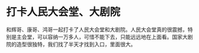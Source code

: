 # 打卡人民大会堂、大剧院

和辉哥、康哥、鸿哥一起打卡了人民大会堂和大剧院。人民大会堂真的很震撼，特别是主会堂，可以容纳一万多人，可惜不能下去，只能远远地在上面看。国家大剧院的造型很独特，我们找了半天才找到入口，里面很大。